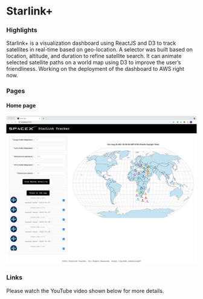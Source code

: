 # Starlink+
### Highlights
Starlink+ is a visualization dashboard using ReactJS and D3 to track satellites in real-time based on geo-location.
A selector was built based on location, altitude, and duration to refine satellite search.
It can animate selected satellite paths on a world map using D3 to improve the user’s friendliness.
Working on the deployment of the dashboard to AWS right now.

### Pages
#### Home page
![Home page](/images/starlink_homepage.png)
### Links
Please watch the YouTube video shown below for more details.

